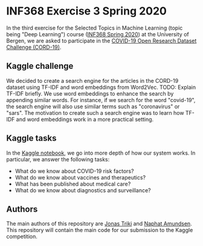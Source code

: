 # INF368 Exercise 3 Spring 2020
In the third exercise for the Selected Topics in Machine Learning (topic being "Deep Learning") course ([INF368 Spring 2020](https://www.uib.no/en/course/INF368?sem=2020v)) at the University of Bergen, we are asked to participate in the [COVID-19 Open Research Dataset Challenge (CORD-19)](https://www.kaggle.com/allen-institute-for-ai/CORD-19-research-challenge).

## Kaggle challenge
We decided to create a search engine for the articles in the CORD-19 dataset using TF-IDF and word embeddings from Word2Vec. TODO: Explain TF-IDF briefly. We use word embeddings to enhance the search by appending similar words. For instance, if we search for the word "covid-19", the search engine will also use similar terms such as "coronavirus" or "sars". The motivation to create such a search engine was to learn how TF-IDF and word embeddings work in a more practical setting.

## Kaggle tasks
In the [Kaggle notebook](https://www.kaggle.com/trikiuib/coordle-search-engine-using-word2vec-and-tf-idf), we go into more depth of how our system works. In particular, we answer the following tasks:
* What do we know about COVID-19 risk factors?
* What do we know about vaccines and therapeutics?
* What has been published about medical care?
* What do we know about diagnostics and surveillance?

## Authors
The main authors of this repository are [Jonas Triki](https://github.com/JonasTriki) and [Naphat Amundsen](https://github.com/Laohachot). This repository will contain the main code for our submission to the Kaggle competition.
